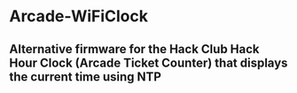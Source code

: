 # Arcade-WiFiClock
## Alternative firmware for the Hack Club Hack Hour Clock (Arcade Ticket Counter) that displays the current time using NTP
